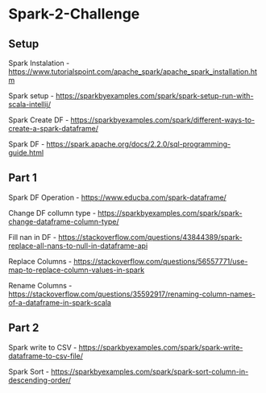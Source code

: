 # Spark-2-Challenge

## Setup

Spark Instalation - <https://www.tutorialspoint.com/apache_spark/apache_spark_installation.htm>

Spark setup - <https://sparkbyexamples.com/spark/spark-setup-run-with-scala-intellij/>

Spark Create DF - <https://sparkbyexamples.com/spark/different-ways-to-create-a-spark-dataframe/>

Spark DF - <https://spark.apache.org/docs/2.2.0/sql-programming-guide.html>

## Part 1

Spark DF Operation - <https://www.educba.com/spark-dataframe/>

Change DF collumn type - <https://sparkbyexamples.com/spark/spark-change-dataframe-column-type/>

Fill nan in DF - <https://stackoverflow.com/questions/43844389/spark-replace-all-nans-to-null-in-dataframe-api>

Replace Columns - <https://stackoverflow.com/questions/56557771/use-map-to-replace-column-values-in-spark>

Rename Columns - <https://stackoverflow.com/questions/35592917/renaming-column-names-of-a-dataframe-in-spark-scala>

## Part 2

Spark write to CSV - <https://sparkbyexamples.com/spark/spark-write-dataframe-to-csv-file/>

Spark Sort - <https://sparkbyexamples.com/spark/spark-sort-column-in-descending-order/>
